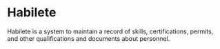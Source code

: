 # Habilete

Habilete is a system to maintain a record of skills, certifications, permits, and other qualifications and documents about personnel.
